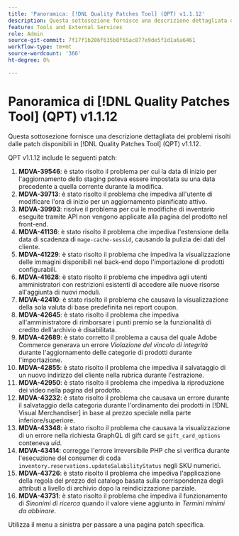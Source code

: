 ```yaml
---
title: 'Panoramica: [!DNL Quality Patches Tool] (QPT) v1.1.12'
description: Questa sottosezione fornisce una descrizione dettagliata dei problemi risolti dalle patch disponibili in  [!DNL Quality Patches Tool] (QPT) v1.1.12.
feature: Tools and External Services
role: Admin
source-git-commit: 7f17f1b286f635b8f65ac877e9de5f1d1a6a6461
workflow-type: tm+mt
source-wordcount: '366'
ht-degree: 0%

---
```


# Panoramica di [!DNL Quality Patches Tool] (QPT) v1.1.12

Questa sottosezione fornisce una descrizione dettagliata dei problemi risolti dalle patch disponibili in [!DNL Quality Patches Tool] (QPT) v1.1.12.

QPT v1.1.12 include le seguenti patch:

1. **MDVA-39546**: è stato risolto il problema per cui la data di inizio per l&#39;aggiornamento dello staging poteva essere impostata su una data precedente a quella corrente durante la modifica.
1. **MDVA-39713**: è stato risolto il problema che impediva all&#39;utente di modificare l&#39;ora di inizio per un aggiornamento pianificato attivo.
1. **MDVA-39993**: risolve il problema per cui le modifiche di inventario eseguite tramite API non vengono applicate alla pagina del prodotto nel front-end.
1. **MDVA-41136**: è stato risolto il problema che impediva l&#39;estensione della data di scadenza di `mage-cache-sessid`, causando la pulizia dei dati del cliente.
1. **MDVA-41229**: è stato risolto il problema che impediva la visualizzazione delle immagini disponibili nel back-end dopo l&#39;importazione di prodotti configurabili.
1. **MDVA-41628**: è stato risolto il problema che impediva agli utenti amministratori con restrizioni esistenti di accedere alle nuove risorse all&#39;aggiunta di nuovi moduli.
1. **MDVA-42410**: è stato risolto il problema che causava la visualizzazione della sola valuta di base predefinita nei report coupon.
1. **MDVA-42645**: è stato risolto il problema che impediva all&#39;amministratore di rimborsare i punti premio se la funzionalità di credito dell&#39;archivio è disabilitata.
1. **MDVA-42689**: è stato corretto il problema a causa del quale Adobe Commerce generava un errore *Violazione del vincolo di integrità* durante l&#39;aggiornamento delle categorie di prodotti durante l&#39;importazione.
1. **MDVA-42855**: è stato risolto il problema che impediva il salvataggio di un nuovo indirizzo del cliente nella rubrica durante l&#39;estrazione.
1. **MDVA-42950**: è stato risolto il problema che impediva la riproduzione dei video nella pagina del prodotto.
1. **MDVA-43232**: è stato risolto il problema che causava un errore durante il salvataggio della categoria durante l&#39;ordinamento dei prodotti in [!DNL Visual Merchandiser] in base al prezzo speciale nella parte inferiore/superiore.
1. **MDVA-43348**: è stato risolto il problema che causava la visualizzazione di un errore nella richiesta GraphQL di gift card se `gift_card_options` conteneva *uid*.
1. **MDVA-43414**: corregge l&#39;errore irreversibile PHP che si verifica durante l&#39;esecuzione del consumer di coda `inventory.reservations.updateSalabilityStatus` negli SKU numerici.
1. **MDVA-43726**: è stato risolto il problema che impediva l&#39;applicazione della regola del prezzo del catalogo basata sulla corrispondenza degli attributi a livello di archivio dopo la reindicizzazione parziale.
1. **MDVA-43731**: è stato risolto il problema che impediva il funzionamento di *Sinonimi di ricerca* quando il valore viene aggiunto in *Termini minimi da abbinare*.

Utilizza il menu a sinistra per passare a una pagina patch specifica.
